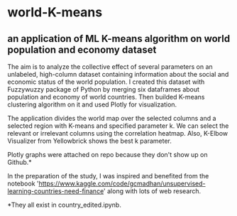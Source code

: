 # world-K-means
## an application of ML K-means algorithm on world population and economy dataset

The aim is to analyze the collective effect of several parameters on an unlabeled, high-column dataset containing information about the social 
and economic status of the world population. I created this dataset with Fuzzywuzzy package of Python by merging six dataframes about population and economy 
of world countries. Then builded K-means clustering algorithm on it and used Plotly for visualization.

The application divides the world map over the selected columns and a selected region with K-means and specified parameter k. 
We can select the relevant or irrelevant columns using the correlation heatmap. Also, K-Elbow Visualizer from Yellowbrick shows the best k parameter.

Plotly graphs were attached on repo because they don't show up on Github.*

In the preparation of the study, I was inspired and benefited from the notebook 'https://www.kaggle.com/code/gcmadhan/unsupervised-learning-countries-need-finance' 
along with lots of web research.

*They all exist in country_edited.ipynb.
